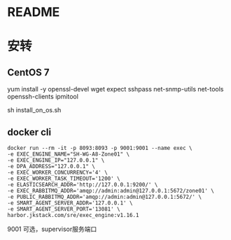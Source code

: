 # README


# 安转

## CentOS 7

yum install -y  openssl-devel wget expect  sshpass net-snmp-utils net-tools openssh-clients ipmitool

sh install_on_os.sh
## docker cli

```shell
docker run --rm -it -p 8093:8093 -p 9001:9001 --name exec \
-e EXEC_ENGINE_NAME="SH-WG-A8-Zone01" \
-e EXEC_ENGINE_IP="127.0.0.1" \
-e DPA_ADDRESS="127.0.0.1" \
-e EXEC_WORKER_CONCURRENCY='4' \
-e EXEC_WORKER_TASK_TIMEOUT='1200' \
-e ELASTICSEARCH_ADDR='http://127.0.0.1:9200/' \
-e EXEC_RABBITMQ_ADDR='amqp://admin:admin@127.0.0.1:5672/zone01' \
-e PUBLIC_RABBITMQ_ADDR='amqp://admin:admin@127.0.0.1:5672/' \
-e SMART_AGENT_SERVER_ADDR='127.0.0.1' \
-e SMART_AGENT_SERVER_PORT='13081' \
harbor.jkstack.com/sre/exec_engine:v1.16.1
```

9001 可选，supervisor服务端口